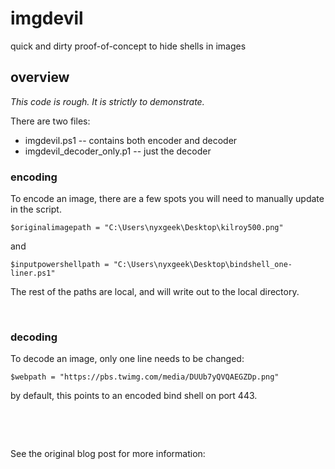 # imgdevil
quick and dirty proof-of-concept to hide shells in images


## overview

*This code is rough. It is strictly to demonstrate.*


There are two files:

* imgdevil.ps1 -- contains both encoder and decoder
* imgdevil_decoder_only.p1 -- just the decoder



### encoding
To encode an image, there are a few spots you will need to manually update in the script.

```
$originalimagepath = "C:\Users\nyxgeek\Desktop\kilroy500.png"
```
and
```
$inputpowershellpath = "C:\Users\nyxgeek\Desktop\bindshell_one-liner.ps1"
```

The rest of the paths are local, and will write out to the local directory.


&nbsp; 
### decoding
To decode an image, only one line needs to be changed:

```
$webpath = "https://pbs.twimg.com/media/DUUb7yQVQAEGZDp.png"
```

by default, this points to an encoded bind shell on port 443.


&nbsp;

&nbsp;

See the original blog post for more information: 
